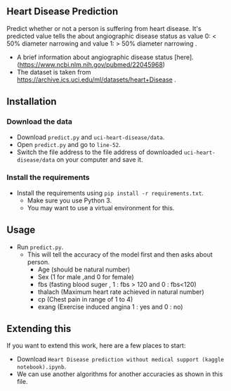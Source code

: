 Heart Disease Prediction
-----------------------

Predict whether or not a person is suffering from heart disease. It's predicted value tells the  about angiographic disease status as value 0: < 50% diameter narrowing and value 1: > 50% diameter narrowing .  
*  A brief information about angiographic disease status [here].(https://www.ncbi.nlm.nih.gov/pubmed/22045968)
*  The dataset is taken from https://archive.ics.uci.edu/ml/datasets/heart+Disease  .

Installation
----------------------

### Download the data

* Download `predict.py` and `uci-heart-disease/data`.
* Open `predict.py` and go to `line-52`.
* Switch the file address to the file address of downloaded `uci-heart-disease/data` on your computer and save it.

### Install the requirements
 
* Install the requirements using `pip install -r requirements.txt`.
    * Make sure you use Python 3.
    * You may want to use a virtual environment for this.

Usage
-----------------------

* Run `predict.py`.
    * This will tell the accuracy of the model first and then asks about person.
        * Age (should be natural number)
        * Sex (1 for male ,and 0 for female)
        * fbs (fasting blood suger , 1 : fbs > 120 and 0 : fbs<120)
        * thalach (Maximum heart rate achieved in natural number)
        * cp (Chest pain in range of 1 to 4)
        * exang (Exercise induced angina 1 : yes and 0 : no)

Extending this
-------------------------

If you want to extend this work, here are a few places to start:

* Download `Heart Disease prediction without medical support (kaggle notebook).ipynb`.
* We can use another algorithms for another accuracies as shown in this file.
